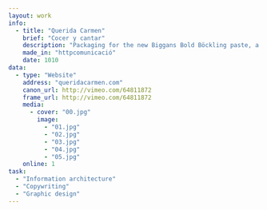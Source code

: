 ```yaml
---
layout: work
info:
  - title: "Querida Carmen"
    brief: "Cocer y cantar"
    description: "Packaging for the new Biggans Bold Böckling paste, a fish paste made of smoked herring. Biggans is a small family owned company who has been serving their culinary delicacies to the Swedes since 1952."
    made_in: "httpcomunicació"
    date: 1010
data:
  - type: "Website"
    address: "queridacarmen.com"
    canon_url: http://vimeo.com/64811872
    frame_url: http://vimeo.com/64811872
    media:
      - cover: "00.jpg"
        image:
          - "01.jpg"
          - "02.jpg"
          - "03.jpg"
          - "04.jpg"
          - "05.jpg"
    online: 1
task:
  - "Information architecture"
  - "Copywriting"
  - "Graphic design"
---
```

